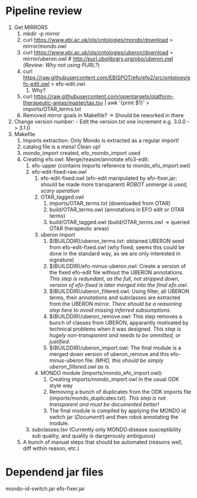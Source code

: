 
# Pipeline review

1. Get MIRRORS
	1. mkdir -p mirror
	1. curl https://www.ebi.ac.uk/ols/ontologies/mondo/download > mirror/mondo.owl
	1. curl https://www.ebi.ac.uk/ols/ontologies/uberon/download > mirror/uberon.owl # http://purl.obolibrary.org/obo/uberon.owl (*Review: Why not using PURL?*)
	1. curl https://raw.githubusercontent.com/EBISPOT/efo/efo2/src/ontology/efo-edit.owl > efo-edit.owl
		1. Why?
	1. curl https://raw.githubusercontent.com/opentargets/platform-therapeutic-areas/master/tas.tsv | awk '{print $1}' > imports/OTAR_terms.txt
	1. Removed mirror goals in Makefile? -> Should be reworked in there 
1. Change version number: - Edit the version.txt one increment	e.g. 3.0.0 -> 3.1.0
1. Makefile
	1. Imports extraction: Only Mondo is extracted as a regular import!
	1. catalog file is a mess! Clean up!
	1. mondo_import created, efo_mondo_import used
	1. Creating efo.owl: Merge/reason/annotate efo3-edit:
		1. efo-upper (contains imports reference to mondo_efo_import.owl)
		1. efo-edit-fixed-raw.owl
			1. efo-edit-fixed.owl (efo-edit manipulated by efo-fixer.jar; should be made more transparent) *ROBOT unmerge is used, scary operation*
			1. OTAR_tagged.owl
				1. imports/OTAR_terms.txt (downloaded from OTAR)
				1. build/OTAR_terms.owl (annotations in EFO edit or OTAR terms)
				1. build/OTAR_tagged.owl (build/OTAR_terms.owl -> queried OTAR therapeutic areas)
			1. uberon import
				1. $(BUILDDIR)/uberon_terms.txt: obtained UBERON seed from efo-edit-fixed.owl (why fixed; seems this could be done in the standard way, as we are only interested in signature)
				1. $(BUILDDIR)/efo-minus-uberon.owl: Create a version of the fixed efo-edit file without the UBERON annotations. *This step is redundant, as the full, not stripped down, version of efo-fixed is later merged into the final efo.owl.*
				1. $(BUILDDIR)/uberon_filtered.owl: Using filter, all UBERON terms, their annotations and subclasses are extracted from the UBERON mirror. *There should be a reasoning step here to avoid missing inferred subsumptions.*
				1. $(BUILDDIR)/uberon_remove.owl: This step removes a bunch of classes from UBERON, apparantly motivated by technical problems when it was designed. *This step is hugely non-transparent and needs to be ommitted, or justified.*
				1. $(BUILDDIR)/uberon_import.owl: The final module is a merged down version of uberon_remove and this efo-minus-uberon file. *IMHO, this should be simply uberon_filtered.owl as is.*
			1. MONDO module (imports/mondo_efo_import.owl):
				1. Creating imports/mondo_import.owl in the usual ODK style way
				1. Removing a bunch of duplicates from the ODK imports file (imports/mondo_duplicates.txt). *This step is not transparent and must be documented better!*
				1. The final module is compiled by applying the MONDO id switch jar (*Document!*) and then robot annotating the module.
		1. subclasses.tsv (Currently only MONDO:disease susceptibility sub quality, and quality is dangerously ambiguous)
	1. A bunch of manual steps that should be automated (reasons well, diff within reason, etc.)

# Dependend jar files 
mondo-id-switch.jar
efo-fixer.jar
